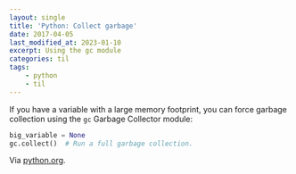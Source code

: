 ```yaml
---
layout: single
title: 'Python: Collect garbage'
date: 2017-04-05
last_modified_at: 2023-01-10
excerpt: Using the gc module
categories: til
tags:
    - python
    - til
---
```


If you have a variable with a large memory footprint, you can force garbage collection
using the `gc` Garbage Collector module:

```python
big_variable = None
gc.collect()  # Run a full garbage collection.
```

Via [python.org](https://docs.python.org/3/library/gc.html).
